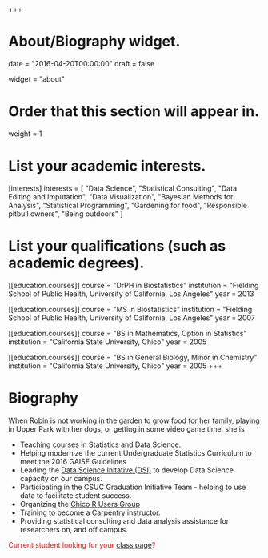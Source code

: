 +++
# About/Biography widget.

date = "2016-04-20T00:00:00"
draft = false

widget = "about"

# Order that this section will appear in.
weight = 1

# List your academic interests.
[interests]
  interests = [
    "Data Science",
    "Statistical Consulting",
    "Data Editing and Imputation",
    "Data Visualization", 
    "Bayesian Methods for Analysis", 
    "Statistical Programming", 
    "Gardening for food", 
    "Responsible pitbull owners", 
    "Being outdoors"
  ]

# List your qualifications (such as academic degrees).
[[education.courses]]
  course = "DrPH in Biostatistics"
  institution = "Fielding School of Public Health, University of California, Los Angeles"
  year = 2013

[[education.courses]]
  course = "MS in Biostatistics"
  institution = "Fielding School of Public Health, University of California, Los Angeles"
  year = 2007

[[education.courses]]
  course = "BS in Mathematics, Option in Statistics"
  institution = "California State University, Chico"
  year = 2005
 
[[education.courses]]
  course = "BS in General Biology, Minor in Chemistry"
  institution = "California State University, Chico"
  year = 2005
+++

# Biography

When Robin is not working in the garden to grow food for her family, playing in Upper Park with her dogs, or getting in some video game time, she is  

* [Teaching](#teaching) courses in Statistics and Data Science.
* Helping modernize the current Undergraduate Statistics Curriculum to meet the 2016 GAISE Guidelines
* Leading the [Data Science Initative (DSI)](http://datascience.csuchico.edu) to develop Data Science capacity on our campus.
* Participating in the CSUC Graduation Initiative Team - helping to use data to facilitate student success. 
* Organizing the [Chico R Users Group](https://www.meetup.com/Chico-R-Users-Group/)
* Training to become a [Carpentry](https://software-carpentry.org/) instructor. 
* Providing statistical consulting and data analysis assistance for researchers on, and off campus. 


<span style="color:red">Current student looking for your [class page](#teaching)? </span>



